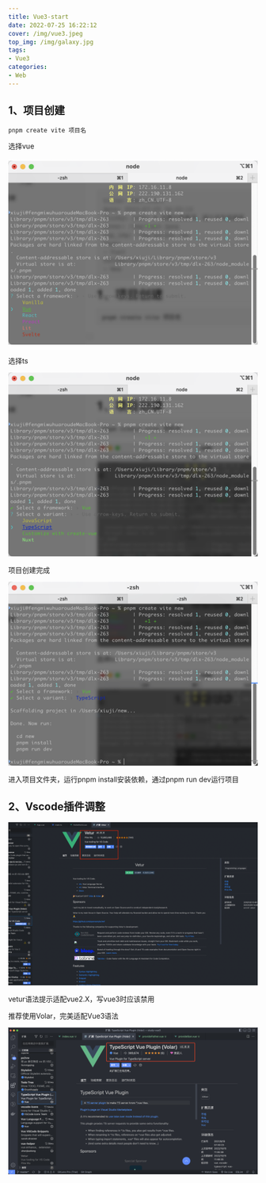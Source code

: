 ```yaml
---
title: Vue3-start
date: 2022-07-25 16:22:12
cover: /img/vue3.jpeg
top_img: /img/galaxy.jpg
tags:
- Vue3
categories:
- Web
---
```


## 1、项目创建

```bash
pnpm create vite 项目名 
```

选择vue

#### ![](VUE3-start/image-20221021151150696.png)

选择ts

![](VUE3-start/image-20221021153032452.png)

项目创建完成

![](VUE3-start/image-20221021153101024.png)

进入项目文件夹，运行pnpm install安装依赖，通过pnpm run dev运行项目

## 2、Vscode插件调整

![](VUE3-start/1.png)

vetur语法提示适配vue2.X，写vue3时应该禁用

推荐使用Volar，完美适配Vue3语法

![](VUE3-start/image-20221021153406727.png)

